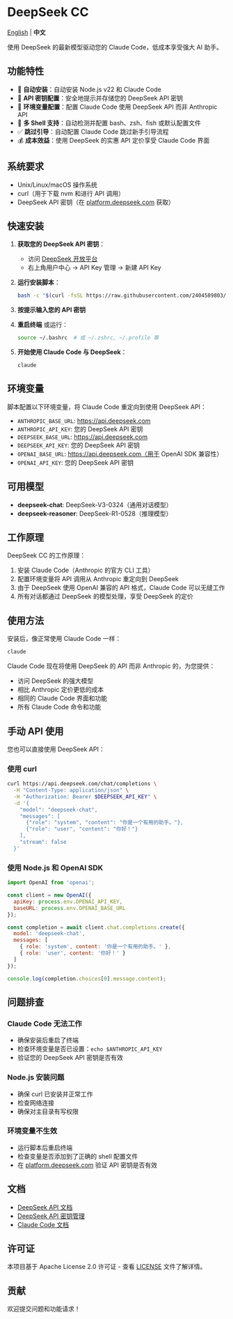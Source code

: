 # DeepSeek CC

[English](README.md) | **中文**

使用 DeepSeek 的最新模型驱动您的 Claude Code，低成本享受强大 AI 助手。

## 功能特性

- 🚀 **自动安装**：自动安装 Node.js v22 和 Claude Code
- 🔑 **API 密钥配置**：安全地提示并存储您的 DeepSeek API 密钥
- 🔧 **环境变量配置**：配置 Claude Code 使用 DeepSeek API 而非 Anthropic API
- 🐚 **多 Shell 支持**：自动检测并配置 bash、zsh、fish 或默认配置文件
- ✅ **跳过引导**：自动配置 Claude Code 跳过新手引导流程
- 💰 **成本效益**：使用 DeepSeek 的实惠 API 定价享受 Claude Code 界面

## 系统要求

- Unix/Linux/macOS 操作系统
- curl（用于下载 nvm 和进行 API 调用）
- DeepSeek API 密钥（在 [platform.deepseek.com](https://platform.deepseek.com/api_keys) 获取）

## 快速安装

1. **获取您的 DeepSeek API 密钥**：
   - 访问 [DeepSeek 开放平台](https://platform.deepseek.com/api_keys)
   - 右上角用户中心 → API Key 管理 → 新建 API Key

2. **运行安装脚本**：
   ```bash
   bash -c "$(curl -fsSL https://raw.githubusercontent.com/2404589803/deepseek-cc/main/install-deepseek.sh)"
   ```

3. **按提示输入您的 API 密钥**

4. **重启终端** 或运行：
   ```bash
   source ~/.bashrc  # 或 ~/.zshrc, ~/.profile 等
   ```

5. **开始使用 Claude Code 与 DeepSeek**：
   ```bash
   claude
   ```

## 环境变量

脚本配置以下环境变量，将 Claude Code 重定向到使用 DeepSeek API：

- `ANTHROPIC_BASE_URL`: https://api.deepseek.com
- `ANTHROPIC_API_KEY`: 您的 DeepSeek API 密钥
- `DEEPSEEK_BASE_URL`: https://api.deepseek.com
- `DEEPSEEK_API_KEY`: 您的 DeepSeek API 密钥
- `OPENAI_BASE_URL`: https://api.deepseek.com（用于 OpenAI SDK 兼容性）
- `OPENAI_API_KEY`: 您的 DeepSeek API 密钥

## 可用模型

- **deepseek-chat**: DeepSeek-V3-0324（通用对话模型）
- **deepseek-reasoner**: DeepSeek-R1-0528（推理模型）

## 工作原理

DeepSeek CC 的工作原理：
1. 安装 Claude Code（Anthropic 的官方 CLI 工具）
2. 配置环境变量将 API 调用从 Anthropic 重定向到 DeepSeek
3. 由于 DeepSeek 使用 OpenAI 兼容的 API 格式，Claude Code 可以无缝工作
4. 所有对话都通过 DeepSeek 的模型处理，享受 DeepSeek 的定价

## 使用方法

安装后，像正常使用 Claude Code 一样：

```bash
claude
```

Claude Code 现在将使用 DeepSeek 的 API 而非 Anthropic 的，为您提供：
- 访问 DeepSeek 的强大模型
- 相比 Anthropic 定价更低的成本
- 相同的 Claude Code 界面和功能
- 所有 Claude Code 命令和功能

## 手动 API 使用

您也可以直接使用 DeepSeek API：

### 使用 curl

```bash
curl https://api.deepseek.com/chat/completions \
  -H "Content-Type: application/json" \
  -H "Authorization: Bearer $DEEPSEEK_API_KEY" \
  -d '{
    "model": "deepseek-chat",
    "messages": [
      {"role": "system", "content": "你是一个有用的助手。"},
      {"role": "user", "content": "你好！"}
    ],
    "stream": false
  }'
```

### 使用 Node.js 和 OpenAI SDK

```javascript
import OpenAI from 'openai';

const client = new OpenAI({
  apiKey: process.env.OPENAI_API_KEY,
  baseURL: process.env.OPENAI_BASE_URL
});

const completion = await client.chat.completions.create({
  model: 'deepseek-chat',
  messages: [
    { role: 'system', content: '你是一个有用的助手。' },
    { role: 'user', content: '你好！' }
  ]
});

console.log(completion.choices[0].message.content);
```

## 问题排查

### Claude Code 无法工作
- 确保安装后重启了终端
- 检查环境变量是否已设置：`echo $ANTHROPIC_API_KEY`
- 验证您的 DeepSeek API 密钥是否有效

### Node.js 安装问题
- 确保 curl 已安装并正常工作
- 检查网络连接
- 确保对主目录有写权限

### 环境变量不生效
- 运行脚本后重启终端
- 检查变量是否添加到了正确的 shell 配置文件
- 在 [platform.deepseek.com](https://platform.deepseek.com/api_keys) 验证 API 密钥是否有效

## 文档

- [DeepSeek API 文档](https://platform.deepseek.com/docs)
- [DeepSeek API 密钥管理](https://platform.deepseek.com/api_keys)
- [Claude Code 文档](https://github.com/anthropics/claude-code)

## 许可证

本项目基于 Apache License 2.0 许可证 - 查看 [LICENSE](LICENSE) 文件了解详情。

## 贡献

欢迎提交问题和功能请求！ 